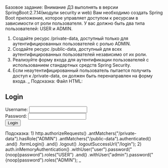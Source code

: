 Базовое задание:
Внимание ДЗ выполнять в версии SpringBoot:2.7.14(модули security и web)
Вам необходимо создать Spring Boot приложение, которое управляет доступом к ресурсам в зависимости от роли пользователя.
У вас должно быть два типа пользователей: USER и ADMIN.
1. Создайте ресурс /private-data, доступный только для аутентифицированных пользователей с ролью ADMIN.
2. Создайте ресурс /public-data, доступный для всех аутентифицированных пользователей независимо от их роли.
3. Реализуйте форму входа для аутентификации пользователей с использованием стандартных средств Spring Security.
4. Если неаутентифицированный пользователь пытается получить доступ к /private-data, он должен быть перенаправлен на форму входа.
   _
   Подсказка:
   Файл HTML:
<!DOCTYPE html>
<html lang="en">
<head>
<meta charset="UTF-8">
<title>Login</title>
</head>
<body>
<h2>Login</h2>
<form action="/login" method="post">
<div>
<label for="username">Username:</label>
<input type="text" id="username" name="username"/>
</div>
<div>
<label for="password">Password:</label>
<input type="password" id="password" name="password"/>
</div>
<input type="submit" value="Login"/>
</form>
</body>
</html>
Подсказка:
1) http.authorizeRequests()
.antMatchers("/private-data").hasRole("ADMIN")
.antMatchers("/public-data").authenticated()
.and()
.formLogin()
.and()
.logout()
.logoutSuccessUrl("/login");
2) auth.inMemoryAuthentication()
.withUser("user").password("{noop}password").roles("USER")
.and()
.withUser("admin").password("{noop}password").roles("ADMIN");
_